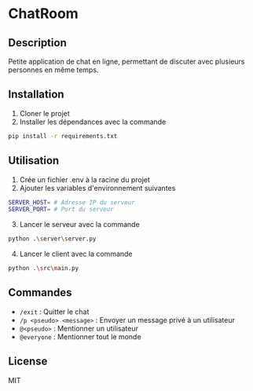 # ChatRoom

## Description

Petite application de chat en ligne, permettant de discuter avec plusieurs personnes en même temps.

## Installation

1. Cloner le projet
2. Installer les dépendances avec la commande

```bash
pip install -r requirements.txt
```

## Utilisation

1. Crée un fichier .env à la racine du projet
2. Ajouter les variables d'environnement suivantes

```bash
SERVER_HOST= # Adresse IP du serveur
SERVER_PORT= # Port du serveur
```

3. Lancer le serveur avec la commande

```bash
python .\server\server.py
```

4. Lancer le client avec la commande

```bash
python .\src\main.py
```

## Commandes

- `/exit` : Quitter le chat
- `/p <pseudo> <message>` : Envoyer un message privé à un utilisateur
- `@<pseudo>` : Mentionner un utilisateur
- `@everyone` : Mentionner tout le monde

## License

MIT
